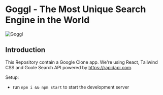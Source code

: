 # Goggl - The Most Unique Search Engine in the World

![Goggl](https://i.ibb.co/yQdYhtq/image.png)

## Introduction


 This Repository contain a Google Clone app. We're using React, Tailwind CSS and Goole Search API powered by https://rapidapi.com.


Setup:
- run ```npm i && npm start``` to start the development server

